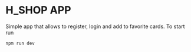 # H_SHOP APP

Simple app that allows to register, login and add to favorite cards.
To start run

```
npm run dev
```
